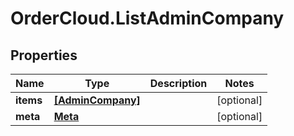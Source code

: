 # OrderCloud.ListAdminCompany

## Properties
Name | Type | Description | Notes
------------ | ------------- | ------------- | -------------
**items** | [**[AdminCompany]**](AdminCompany.md) |  | [optional] 
**meta** | [**Meta**](Meta.md) |  | [optional] 


